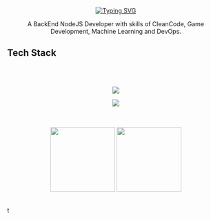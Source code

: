 <p align = "center">
   <a href="https://git.io/typing-svg" align="center"><img src="https://readme-typing-svg.herokuapp.com?font=Fira+Code&pause=1000&color=72006D&background=34002200&center=true&vCenter=true&random=true&width=435&lines=Welcome+My+Name+is+Thierrir+Alencar" alt="Typing SVG" /></a>
<p>

<p align="center" text-align="center" width="100px">
      A BackEnd NodeJS Developer with skills of CleanCode, Game Development, Machine Learning and DevOps.  
</p>


## Tech Stack
<br>
<br>
<p align="center">
  <a href="https://skillicons.dev">
    <img src="https://skillicons.dev/icons?i=js,html,css,php,gamemakerstudio,nodejs,ts,docker,postgres,nestjs,python,java" />
  </a>
</p>
<p align="center">
  <a href="https://skillicons.dev">
    <img src="https://skillicons.dev/icons?i=firebase,laravel,mysql,express,prisma,vitest,sqlite,vscode,opencv" />
  </a>
</p>
<br>
<br>



<div align="center">
  <img height="150" src="https://github-readme-stats.vercel.app/api?username=ThierrirAlencar&show_icons=true&theme=vision-friendly-dark&hide_border=true">
  <img height="150" src="https://github-readme-stats.vercel.app/api/top-langs/?username=ThierrirAlencar&size_weight=0.0005&count_weight=0.3&layout=compact&theme=vision-friendly-dark&hide_border=true">
</div>
 
<br>




t


